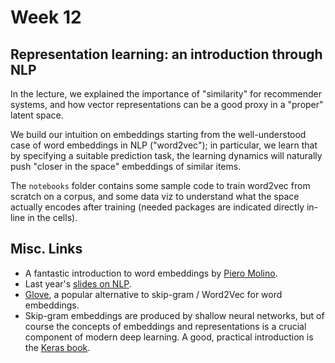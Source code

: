 # Week 12

## Representation learning: an introduction through NLP

In the lecture, we explained the importance of "similarity" for recommender systems, and how vector representations can be a good proxy in a "proper" latent space.

We build our intuition on embeddings starting from the well-understood case of word embeddings in NLP ("word2vec"); in particular, we learn that by specifying a suitable prediction task, the learning dynamics will naturally push "closer in the space" embeddings of similar items.

The `notebooks` folder contains some sample code to train word2vec from scratch on a corpus, and some data viz to understand what the space actually encodes after training (needed packages are indicated directly in-line in the cells).

## Misc. Links

* A fantastic introduction to word embeddings by [Piero Molino](https://w4nderlu.st/media/pages/teaching/word-embeddings/2739226721-1665242033/word-embeddings.pdf).
* Last year's [slides on NLP](https://github.com/jacopotagliabue/FREE_7773).
* [Glove](https://nlp.stanford.edu/projects/glove/), a popular alternative to skip-gram / Word2Vec for word embeddings.
* Skip-gram embeddings are produced by shallow neural networks, but of course the concepts of embeddings and representations is a crucial component of modern deep learning. A good, practical introduction is the [Keras book](https://www.amazon.com/Learning-Python-Second-Fran-C3-A7ois-Chollet-dp-1617296864/dp/1617296864/ref=dp_ob_title_bk).